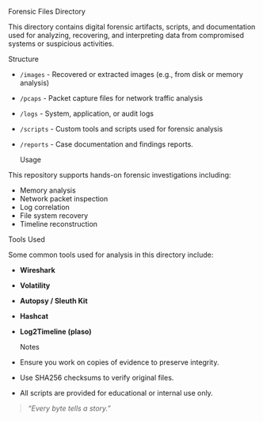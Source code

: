  Forensic Files Directory

This directory contains digital forensic artifacts, scripts, and documentation used for analyzing, recovering, and interpreting data from compromised systems or suspicious activities.

Structure

- `/images` - Recovered or extracted images (e.g., from disk or memory analysis)
- `/pcaps` - Packet capture files for network traffic analysis
- `/logs` - System, application, or audit logs
- `/scripts` - Custom tools and scripts used for forensic analysis
- `/reports` - Case documentation and findings reports.

  Usage

This repository supports hands-on forensic investigations including:
- Memory analysis
- Network packet inspection
- Log correlation
- File system recovery
- Timeline reconstruction

 Tools Used

Some common tools used for analysis in this directory include:
- **Wireshark**
- **Volatility**
- **Autopsy / Sleuth Kit**
- **Hashcat**
- **Log2Timeline (plaso)**

  Notes

- Ensure you work on copies of evidence to preserve integrity.
- Use SHA256 checksums to verify original files.
- All scripts are provided for educational or internal use only.



>  _“Every byte tells a story.”_

